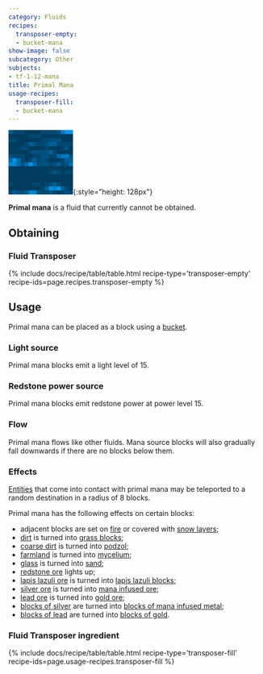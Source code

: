 ```yaml
---
category: Fluids
recipes:
  transposer-empty:
  - bucket-mana
show-image: false
subcategory: Other
subjects:
- tf-1-12-mana
title: Primal Mana
usage-recipes:
  transposer-fill:
  - bucket-mana
---
```


![Primal mana](/assets/images/docs/1.12/thermal-foundation/primal-mana.gif){:style="height: 128px"}


**Primal mana** is a fluid that currently cannot be obtained.


Obtaining
---------

### Fluid Transposer
{% include docs/recipe/table/table.html recipe-type='transposer-empty' recipe-ids=page.recipes.transposer-empty %}


Usage
-----

Primal mana can be placed as a block using a
[bucket](https://minecraft.gamepedia.com/Bucket).

### Light source
Primal mana blocks emit a light level of 15.

### Redstone power source
Primal mana blocks emit redstone power at power level 15.

### Flow
Primal mana flows like other fluids. Mana source blocks will also gradually fall
downwards if there are no blocks below them.

### Effects
[Entities](https://minecraft.gamepedia.com/Entity) that come into contact with
primal mana may be teleported to a random destination in a radius of 8 blocks.

Primal mana has the following effects on certain blocks:

* adjacent blocks are set on [fire](https://minecraft.gamepedia.com/Fire) or
  covered with [snow layers](https://minecraft.gamepedia.com/Snow_(layer));
* [dirt](https://minecraft.gamepedia.com/Dirt) is turned into [grass
  blocks](https://minecraft.gamepedia.com/Grass_Block);
* [coarse dirt](https://minecraft.gamepedia.com/Coarse_Dirt) is turned into
  [podzol](https://minecraft.gamepedia.com/Podzol);
* [farmland](https://minecraft.gamepedia.com/Farmland) is turned into
  [mycelium](https://minecraft.gamepedia.com/Mycelium);
* [glass](https://minecraft.gamepedia.com/Glass) is turned into
  [sand](https://minecraft.gamepedia.com/Sand);
* [redstone ore](https://minecraft.gamepedia.com/Redstone_Ore) lights up;
* [lapis lazuli ore](https://minecraft.gamepedia.com/Lapis_Lazuli_Ore) is turned
  into [lapis lazuli
  blocks](https://minecraft.gamepedia.com/Lapis_Lazuli_Block);
* [silver ore](../silver-ore/) is turned into [mana infused
  ore](../mana-infused-ore/);
* [lead ore](../lead-ore/) is turned into [gold
  ore](https://minecraft.gamepedia.com/Gold_Ore);
* [blocks of silver](../block-of-silver/) are turned into [blocks of mana
  infused metal](../block-of-mana-infused-metal/);
* [blocks of lead](../block-of-lead/) are turned into [blocks of
  gold](https://minecraft.gamepedia.com/Block_of_Gold).


### Fluid Transposer ingredient
{% include docs/recipe/table/table.html recipe-type='transposer-fill' recipe-ids=page.usage-recipes.transposer-fill %}
